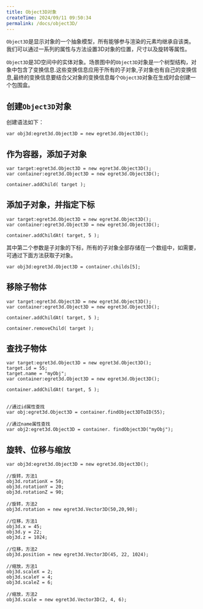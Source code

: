 ```yaml
---
title: Object3D对象
createTime: 2024/09/11 09:50:34
permalink: /docs/object3D/
---
```


`Object3D`是显示对象的一个抽象模型，所有能够参与渲染的元素均继承自该类。我们可以通过一系列的属性与方法设置3D对象的位置，尺寸以及旋转等属性。

`Object3D`是3D空间中的实体对象。场景图中的`Object3D`对象是一个树型结构，对象中包含了变换信息.这些变换信息应用于所有的子对象,子对象也有自己的变换信息,最终的变换信息要结合父对象的变换信息每个`Object3D`对象在生成时会创建一个包围盒。

## 创建`Object3D`对象

创建语法如下：

```
var obj3d:egret3d.Object3D = new egret3d.Object3D();
```

## 作为容器，添加子对象

```
var target:egret3d.Object3D = new egret3d.Object3D();
var container:egret3d.Object3D = new egret3d.Object3D();

container.addChild( target );
```

## 添加子对象，并指定下标

```
var target:egret3d.Object3D = new egret3d.Object3D();
var container:egret3d.Object3D = new egret3d.Object3D();

container.addChildAt( target, 5 );
```

其中第二个参数是子对象的下标，所有的子对象全部存储在一个数组中，如需要，可通过下面方法获取子对象。

```
var obj3d:egret3d.Object3D = container.childs[5];
```

## 移除子物体

```
var target:egret3d.Object3D = new egret3d.Object3D();
var container:egret3d.Object3D = new egret3d.Object3D();

container.addChildAt( target, 5 );

container.removeChild( target );
```

## 查找子物体

```
var target:egret3d.Object3D = new egret3d.Object3D();
target.id = 55;
target.name = "myObj";
var container:egret3d.Object3D = new egret3d.Object3D();

container.addChildAt( target, 5 );


//通过id属性查找
var obj:egret3d.Object3D = container.findObject3DToID(55);

//通过name属性查找
var obj2:egret3d.Object3D = container. findObject3D("myObj");

```

## 旋转、位移与缩放

```
var obj3d:egret3d.Object3D = new egret3d.Object3D();

//旋转，方法1
obj3d.rotationX = 50;
obj3d.rotationY = 20;
obj3d.rotationZ = 90;

//旋转，方法2
obj3d.rotation = new egret3d.Vector3D(50,20,90);

//位移，方法1
obj3d.x = 45;
obj3d.y = 22;
obj3d.z = 1024;

//位移，方法2
obj3d.position = new egret3d.Vector3D(45, 22, 1024);

//缩放，方法1
obj3d.scaleX = 2;
obj3d.scaleY = 4;
obj3d.scaleZ = 6;

//缩放，方法2
obj3d.scale = new egret3d.Vector3D(2, 4, 6);
```


